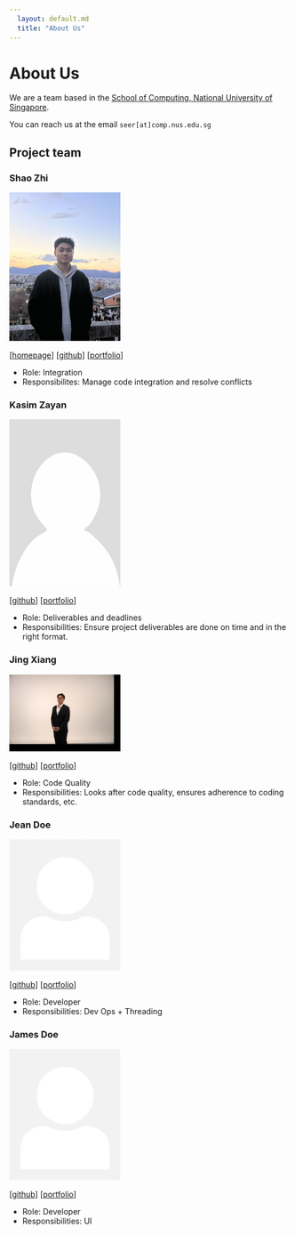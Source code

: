 ```yaml
---
  layout: default.md
  title: "About Us"
---
```


# About Us

We are a team based in the [School of Computing, National University of Singapore](http://www.comp.nus.edu.sg).

You can reach us at the email `seer[at]comp.nus.edu.sg`

## Project team

### Shao Zhi

<img src="images/shaozhi21.png" width="200px">

[[homepage](http://www.comp.nus.edu.sg/~damithch)]
[[github](https://github.com/ShaoZhi21)]
[[portfolio](team/johndoe.md)]

* Role: Integration
* Responsibilites: Manage code integration and resolve conflicts  

### Kasim Zayan

<img src="images/zayk1.png" width="200px">

[[github](http://github.com/ZayK1)]
[[portfolio](team/johndoe.md)]

* Role: Deliverables and deadlines
* Responsibilities: Ensure project deliverables are done on time and in the right format.

### Jing Xiang

<img src="images/jing-xiang-choong.png" width="200px">

[[github](http://github.com/jing-xiang-choong)] [[portfolio](team/johndoe.md)]

* Role: Code Quality
* Responsibilities: Looks after code quality, ensures adherence to coding standards, etc.

### Jean Doe

<img src="images/johndoe.png" width="200px">

[[github](http://github.com/johndoe)]
[[portfolio](team/johndoe.md)]

* Role: Developer
* Responsibilities: Dev Ops + Threading

### James Doe

<img src="images/johndoe.png" width="200px">

[[github](http://github.com/johndoe)]
[[portfolio](team/johndoe.md)]

* Role: Developer
* Responsibilities: UI
